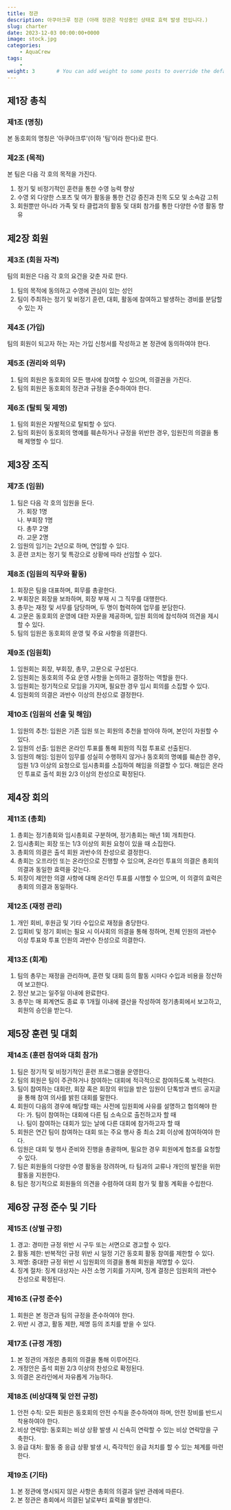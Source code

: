 ```yaml
---
title: 정관
description: 아쿠아크루 정관 (아래 정관은 작성중인 상태로 효력 발생 전입니다.)
slug: charter
date: 2023-12-03 00:00:00+0000
image: stock.jpg
categories:
    - AquaCrew
tags:
    - 
weight: 3       # You can add weight to some posts to override the default sorting (date descending)
---
```


## 제1장 총칙

### 제1조 (명칭)
본 동호회의 명칭은 '아쿠아크루'(이하 '팀'이라 한다)로 한다.

### 제2조 (목적)
본 팀은 다음 각 호의 목적을 가진다.
1. 정기 및 비정기적인 훈련을 통한 수영 능력 향상
2. 수영 외 다양한 스포츠 및 여가 활동을 통한 건강 증진과 친목 도모 및 소속감 고취
3. 회원뿐만 아니라 가족 및 타 클럽과의 활동 및 대회 참가를 통한 다양한 수영 활동 향유

## 제2장 회원

### 제3조 (회원 자격)
팀의 회원은 다음 각 호의 요건을 갖춘 자로 한다.
1. 팀의 목적에 동의하고 수영에 관심이 있는 성인
2. 팀이 주최하는 정기 및 비정기 훈련, 대회, 활동에 참여하고 발생하는 경비를 분담할 수 있는 자

### 제4조 (가입)
팀의 회원이 되고자 하는 자는 가입 신청서를 작성하고 본 정관에 동의하여야 한다.

### 제5조 (권리와 의무)
1. 팀의 회원은 동호회의 모든 행사에 참여할 수 있으며, 의결권을 가진다.
2. 팀의 회원은 동호회의 정관과 규정을 준수하여야 한다.

### 제6조 (탈퇴 및 제명)
1. 팀의 회원은 자발적으로 탈퇴할 수 있다.
2. 팀의 회원이 동호회의 명예를 훼손하거나 규정을 위반한 경우, 임원진의 의결을 통해 제명할 수 있다.

## 제3장 조직

### 제7조 (임원)
1. 팀은 다음 각 호의 임원을 둔다.  
   가. 회장 1명  
   나. 부회장 1명  
   다. 총무 2명  
   라. 고문 2명  
2. 임원의 임기는 2년으로 하며, 연임할 수 있다.
3. 훈련 코치는 정기 및 특강으로 상황에 따라 선임할 수 있다.

### 제8조 (임원의 직무와 활동)
1. 회장은 팀을 대표하며, 회무를 총괄한다.
2. 부회장은 회장을 보좌하며, 회장 부재 시 그 직무를 대행한다.
3. 총무는 재정 및 서무를 담당하며, 두 명이 협력하여 업무를 분담한다.
4. 고문은 동호회의 운영에 대한 자문을 제공하며, 임원 회의에 참석하여 의견을 제시할 수 있다.
5. 팀의 임원은 동호회의 운영 및 주요 사항을 의결한다.

### 제9조 (임원회)
1. 임원회는 회장, 부회장, 총무, 고문으로 구성된다.
2. 임원회는 동호회의 주요 운영 사항을 논의하고 결정하는 역할을 한다.
3. 임원회는 정기적으로 모임을 가지며, 필요한 경우 임시 회의를 소집할 수 있다.
4. 임원회의 의결은 과반수 이상의 찬성으로 결정한다.

### 제10조 (임원의 선출 및 해임)
1. 임원의 추천: 임원은 기존 임원 또는 회원의 추천을 받아야 하며, 본인이 자원할 수 있다.
2. 임원의 선출: 임원은 온라인 투표를 통해 회원의 직접 투표로 선출된다.
3. 임원의 해임: 임원이 임무를 성실히 수행하지 않거나 동호회의 명예를 훼손한 경우, 임원 1/3 이상의 요청으로 임시총회를 소집하여 해임을 의결할 수 있다. 해임은 온라인 투표로 출석 회원 2/3 이상의 찬성으로 확정된다.

## 제4장 회의

### 제11조 (총회)
1. 총회는 정기총회와 임시총회로 구분하며, 정기총회는 매년 1회 개최한다.
2. 임시총회는 회장 또는 1/3 이상의 회원 요청이 있을 때 소집한다.
3. 총회의 의결은 출석 회원 과반수의 찬성으로 결정한다.
4. 총회는 오프라인 또는 온라인으로 진행할 수 있으며, 온라인 투표의 의결은 총회의 의결과 동일한 효력을 갖는다.
5. 회장이 제안한 의결 사항에 대해 온라인 투표를 시행할 수 있으며, 이 의결의 효력은 총회의 의결과 동일하다.

### 제12조 (재정 관리)
1. 개인 회비, 후원금 및 기타 수입으로 재정을 충당한다.
2. 입회비 및 정기 회비는 필요 시 이사회의 의결을 통해 정하며, 전체 인원의 과반수 이상 투표와 투표 인원의 과반수 찬성으로 의결한다.

### 제13조 (회계)
1. 팀의 총무는 재정을 관리하며, 훈련 및 대회 등의 활동 시마다 수입과 비용을 정산하여 보고한다.
2. 정산 보고는 일주일 이내에 완료한다.
3. 총무는 매 회계연도 종료 후 1개월 이내에 결산을 작성하여 정기총회에서 보고하고, 회원의 승인을 받는다.

## 제5장 훈련 및 대회

### 제14조 (훈련 참여와 대회 참가)

1. 팀은 정기적 및 비정기적인 훈련 프로그램을 운영한다.
2. 팀의 회원은 팀이 주관하거나 참여하는 대회에 적극적으로 참여하도록 노력한다.
3. 팀이 참여하는 대회란, 회장 혹은 회장의 위임을 받은 임원이 단톡방과 밴드 공지글을 통해 참여 의사를 밝힌 대회를 말한다.
4. 회원이 다음의 경우에 해당할 때는 사전에 임원회에 사유를 설명하고 협의해야 한다:
  가. 팀이 참여하는 대회에 다른 팀 소속으로 출전하고자 할 때  
  나. 팀이 참여하는 대회가 있는 날에 다른 대회에 참가하고자 할 때  
5. 회원은 연간 팀이 참여하는 대회 또는 주요 행사 중 최소 2회 이상에 참여하여야 한다.
6. 임원은 대회 및 행사 준비와 진행을 총괄하며, 필요한 경우 회원에게 협조를 요청할 수 있다.
7. 팀은 회원들의 다양한 수영 활동을 장려하며, 타 팀과의 교류나 개인의 발전을 위한 활동을 지원한다.
8. 팀은 정기적으로 회원들의 의견을 수렴하여 대회 참가 및 활동 계획을 수립한다.


## 제6장 규정 준수 및 기타

### 제15조 (상벌 규정)
1. 경고: 경미한 규정 위반 시 구두 또는 서면으로 경고할 수 있다.
2. 활동 제한: 반복적인 규정 위반 시 일정 기간 동호회 활동 참여를 제한할 수 있다.
3. 제명: 중대한 규정 위반 시 임원회의 의결을 통해 회원을 제명할 수 있다.
4. 징계 절차: 징계 대상자는 사전 소명 기회를 가지며, 징계 결정은 임원회의 과반수 찬성으로 확정된다.

### 제16조 (규정 준수)
1. 회원은 본 정관과 팀의 규정을 준수하여야 한다.
2. 위반 시 경고, 활동 제한, 제명 등의 조치를 받을 수 있다.

### 제17조 (규정 개정)
1. 본 정관의 개정은 총회의 의결을 통해 이루어진다.
2. 개정안은 출석 회원 2/3 이상의 찬성으로 확정된다.
3. 의결은 온라인에서 자유롭게 가능하다.

### 제18조 (비상대책 및 안전 규정)
1. 안전 수칙: 모든 회원은 동호회의 안전 수칙을 준수하여야 하며, 안전 장비를 반드시 착용하여야 한다.
2. 비상 연락망: 동호회는 비상 상황 발생 시 신속히 연락할 수 있는 비상 연락망을 구축한다.
3. 응급 대처: 활동 중 응급 상황 발생 시, 즉각적인 응급 처치를 할 수 있는 체계를 마련한다.

### 제19조 (기타)
1. 본 정관에 명시되지 않은 사항은 총회의 의결과 일반 관례에 따른다.
2. 본 정관은 총회에서 의결된 날로부터 효력을 발생한다.